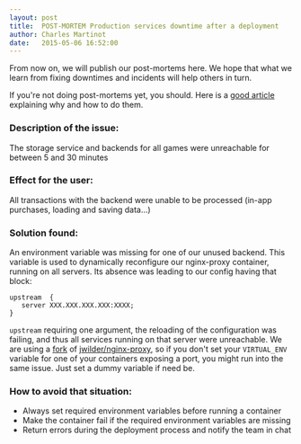 ```yaml
---
layout: post
title:  POST-MORTEM Production services downtime after a deployment
author: Charles Martinot
date:   2015-05-06 16:52:00
---
```

From now on, we will publish our post-mortems here. We hope that what we learn 
from fixing downtimes and incidents will help others in turn.

If you're not doing post-mortems yet, you should. Here is a [good article][1] 
explaining why and how to do them.

### Description of the issue: 
The storage service and backends for all games were unreachable for between 5 
and 30 minutes

### Effect for the user: 
All transactions with the backend were unable to be 
processed (in-app purchases, loading and saving data...)

### Solution found: 
An environment variable was missing for one of our unused 
backend. This variable is used to dynamically reconfigure our nginx-proxy 
container, running on all servers. Its absence was leading to our config having 
that block: 

    upstream  {
       server XXX.XXX.XXX.XXX:XXXX;
    }

`upstream` requiring one argument, the reloading of the configuration was 
failing, and thus all services running on that server were unreachable. We are 
using a [fork][2] of [jwilder/nginx-proxy][3], so if you don't set your 
`VIRTUAL_ENV` variable for one of your containers exposing a port, you might run 
into the same issue. Just set a dummy variable if need be.

### How to avoid that situation: 
+  Always set required environment variables before running a container
+  Make the container fail if the required environment variables are missing
+  Return errors during the deployment process and notify the team in chat

[1]: https://codeascraft.com/2012/05/22/blameless-postmortems/
[2]: https://registry.hub.docker.com/u/pocketplaylab/nginx-proxy/
[3]: https://registry.hub.docker.com/u/jwilder/nginx-proxy/